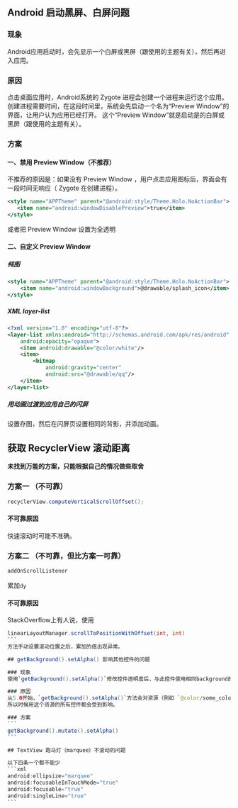 ---
---

## Android 启动黑屏、白屏问题

### 现象

Android应用启动时，会先显示一个白屏或黑屏（跟使用的主题有关），然后再进入应用。

### 原因

点击桌面应用时，Android系统的 Zygote 进程会创建一个进程来运行这个应用。
创建进程需要时间，在这段时间里，系统会先启动一个名为“Preview Window”的界面，让用户认为应用已经打开。
这个“Preview Window”就是启动是的白屏或黑屏（跟使用的主题有关）。

### 方案

#### 一、禁用 Preview Window（不推荐）

不推荐的原因是：如果没有 Preview Window ，用户点击应用图标后，界面会有一段时间无响应（ Zygote 在创建进程）。
```xml
<style name="APPTheme" parent="@android:style/Theme.Holo.NoActionBar">
   <item name="android:windowDisablePreview">true</item>
</style>
```
或者把 Preview Window 设置为全透明

#### 二、自定义 Preview Window

##### 纯图
```xml
<style name="APPTheme" parent="@android:style/Theme.Holo.NoActionBar">
    <item name="android:windowBackground">@drawable/splash_icon</item>
</style>
```

##### XML layer-list
```xml
<?xml version="1.0" encoding="utf-8"?>
<layer-list xmlns:android="http://schemas.android.com/apk/res/android"
    android:opacity="opaque">
    <item android:drawable="@color/white"/>
    <item>
        <bitmap
            android:gravity="center"
            android:src="@drawable/qq"/>
    </item>
</layer-list>
```

##### 用动画过渡到应用自己的闪屏

设置存图，然后在闪屏页设置相同的背影，并添加动画。

## 获取 RecyclerView 滚动距离

**未找到万能的方案，只能根据自己的情况做些取舍**

### 方案一 （不可靠）

```java
recyclerView.computeVerticalScrollOffset();
```
#### 不可靠原因
快速滚动时可能不准确。

### 方案二 （不可靠，但比方案一可靠）

```java
addOnScrollListener
```
累加`dy`

#### 不可靠原因
StackOverflow上有人说，使用
````java
linearLayoutManager.scrollToPositionWithOffset(int, int)
```
方法手动设置滚动位置之后，累加的值出现异常。

## getBackground().setAlpha() 影响其他控件的问题

### 现象
使用`getBackground().setAlpha()`修改控件透明度后，与此控件使用相同background的其他控件的透明度也会有相同的变化。

### 原因
从5.0开始，`getBackground().setAlpha()`方法会对资源（例如 `@color/some_color`）进行变更，<br/>
所以时候用这个资源的所有控件都会受到影响。

### 方案
```
getBackground().mutate().setAlpha()
```

## TextView 跑马灯（marquee）不滚动的问题

以下四条一个都不能少
```xml
android:ellipsize="marquee"
android:focusableInTouchMode="true"
android:focusable="true"
android:singleLine="true"
```
